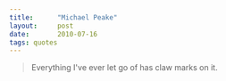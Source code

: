 ```yaml
---
title:      "Michael Peake"
layout:     post
date:       2010-07-16
tags: quotes
---
```


> Everything I've ever let go of has claw marks on it.
